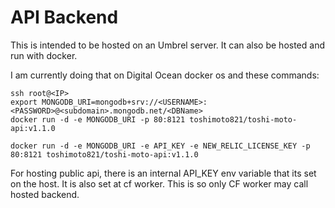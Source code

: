 # API Backend

This is intended to be hosted on an Umbrel server. It can also be hosted and run with docker.

I am currently doing that on Digital Ocean docker os and these commands:

```
ssh root@<IP>
export MONGODB_URI=mongodb+srv://<USERNAME>:<PASSWORD>@<subdomain>.mongodb.net/<DBName>
docker run -d -e MONGODB_URI -p 80:8121 toshimoto821/toshi-moto-api:v1.1.0

docker run -d -e MONGODB_URI -e API_KEY -e NEW_RELIC_LICENSE_KEY -p 80:8121 toshimoto821/toshi-moto-api:v1.1.0
```

For hosting public api, there is an internal API_KEY env variable that its set on the host. It is also set at cf worker. This is so only CF worker may call hosted backend.

<!-- build -->
<!-- build -->
<!-- build -->
